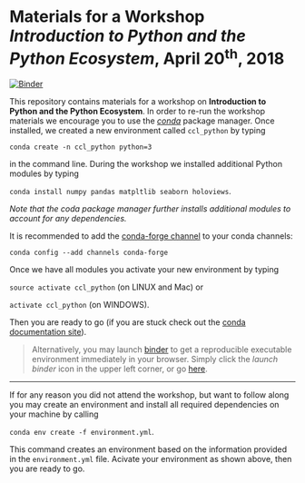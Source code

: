 # Materials for a Workshop _Introduction to Python and the Python Ecosystem_, April 20<sup>th</sup>, 2018


[![Binder](https://mybinder.org/badge.svg)](https://mybinder.org/v2/gh/eotp/workshop-data-science-CODE/master)

This repository contains materials for a workshop on __Introduction to Python and the Python Ecosystem__. In order to re-run the workshop materials we encourage you to use the [_conda_](https://conda.io/docs/) package manager. Once installed, we created a new environment called `ccl_python` by typing

`conda create -n ccl_python python=3`

in the command line. During the workshop we installed additional Python modules by typing

`conda install numpy pandas matpltlib seaborn holoviews`. 

_Note that the _coda_ package manager further installs additional modules to account for any dependencies._ 


It is recommended to add the [conda-forge channel](https://conda-forge.org/) to your conda channels:

`conda config --add channels conda-forge` 


Once we have all modules you activate your new environment by typing 

`source activate ccl_python` (on LINUX and Mac) or

`activate ccl_python` (on WINDOWS). 

Then you are ready to go (if you are stuck check out the [conda documentation site](https://conda.io/docs/user-guide/tasks/manage-environments.html#)). 

> Alternatively, you may launch [binder](https://mybinder.org/) to get a reproducible executable environment immediately in your browser. Simply click the _launch binder_ icon in the upper left corner, or go [here](https://mybinder.org/v2/gh/eotp/workshop-data-science-CODE/master).



***

If for any reason you did not attend the workshop, but want to follow along you may create an environment and install all required dependencies on your machine by calling

`conda env create -f environment.yml`.

This command creates an environment based on the information provided in the `environment.yml` file. Acivate your environment as shown above, then you are ready to go.



